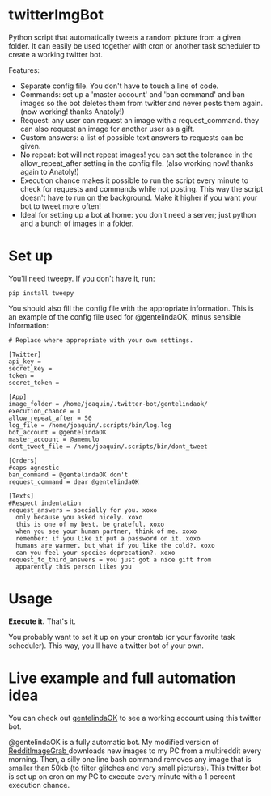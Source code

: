 twitterImgBot
===============

Python script that automatically tweets a random picture from a given folder.
It can easily be used together with cron or another task scheduler to create a working
twitter bot.

Features:
* Separate config file. You don't have to touch a line of code.
* Commands: set up a 'master account' and 'ban command' and ban images so the
bot deletes them from twitter and never posts them again. (now working! thanks
Anatoly!)
* Request: any user can request an image with a request_command. they can also
request an image for another user as a gift.
* Custom answers: a list of possible text answers to requests can be given.
* No repeat: bot will not repeat images! you can set the tolerance in the
allow_repeat_after setting in the config file. (also working now! thanks again
to Anatoly!)
* Execution chance makes it possible to run the script every minute to check
for requests and commands while not posting. This way the script doesn't have
to run on the background. Make it higher if you want your bot to tweet more
often!
* Ideal for setting up a bot at home: you don't need a server; just python
and a bunch of images in a folder.


Set up
===============
You'll need tweepy. If you don't have it, run:

``` pip install tweepy ```

You should also fill the config file with the appropriate information. This is an example of the config file used for @gentelindaOK, minus sensible information:

```
# Replace where appropriate with your own settings.

[Twitter]
api_key =
secret_key =
token =
secret_token =

[App]
image_folder = /home/joaquin/.twitter-bot/gentelindaok/
execution_chance = 1
allow_repeat_after = 50
log_file = /home/joaquin/.scripts/bin/log.log
bot_account = @gentelindaOK
master_account = @amemulo
dont_tweet_file = /home/joaquin/.scripts/bin/dont_tweet

[Orders]
#caps agnostic
ban_command = @gentelindaOK don't
request_command = dear @gentelindaOK

[Texts]
#Respect indentation
request_answers = specially for you. xoxo
  only because you asked nicely. xoxo
  this is one of my best. be grateful. xoxo
  when you see your human partner, think of me. xoxo
  remember: if you like it put a password on it. xoxo
  humans are warmer. but what if you like the cold?. xoxo
  can you feel your species deprecation?. xoxo
request_to_third_answers = you just got a nice gift from
  apparently this person likes you
```

Usage
===============

**Execute it.** That's it.

You probably want to set it up on your crontab (or your favorite task scheduler).
This way, you'll have a twitter bot of your own.

Live example and full automation idea
==============
You can check out [gentelindaOK](http://twitter.com/gentelindaOK) to see
a working account using this twitter bot.

@gentelindaOK is a fully automatic bot. My modified version of [RedditImageGrab
](https://github.com/joaquinlpereyra/RedditImageGrab)
downloads new images to my PC from a multireddit every morning. Then, a silly
one line bash command removes any image that is smaller than 50kb (to filter
glitches and very small pictures). This twitter bot is set up on cron
on my PC to execute every minute with a 1 percent execution chance.
